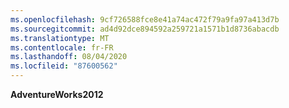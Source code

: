 ```yaml
---
ms.openlocfilehash: 9cf726588fce8e41a74ac472f79a9fa97a413d7b
ms.sourcegitcommit: ad4d92dce894592a259721a1571b1d8736abacdb
ms.translationtype: MT
ms.contentlocale: fr-FR
ms.lasthandoff: 08/04/2020
ms.locfileid: "87600562"
---
```

  **AdventureWorks2012**  